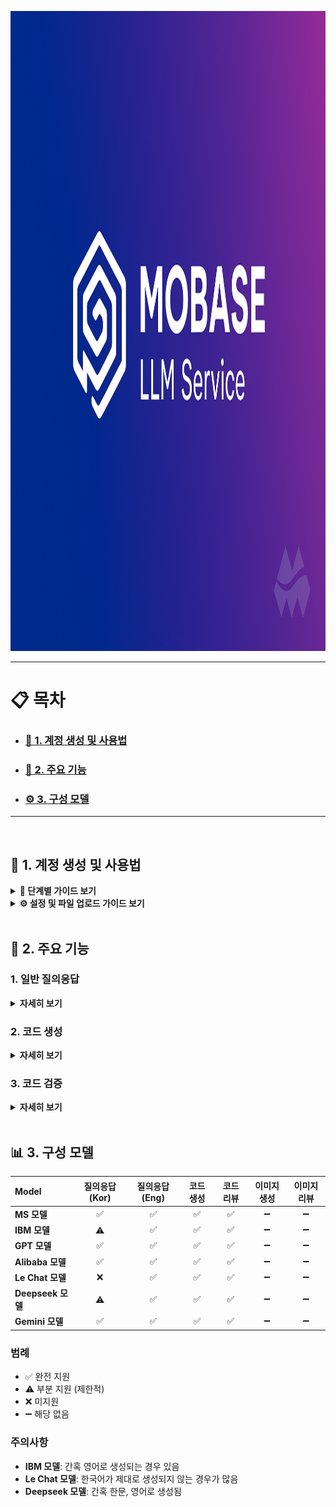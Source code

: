 <p align="center">
  <img src="images/Mobase_LLM_Service.png" alt="Mobase LLM Service" width="1536" height="1024">
</p>

---

# 📋 목차

- ### [🚀 1. 계정 생성 및 사용법](#-계정-생성-및-사용법)
- ### [🎯 2. 주요 기능](#-주요-기능)
- ### [⚙️ 3. 구성 모델](#️-구성-모델)

---

<br>

## 🚀 1. 계정 생성 및 사용법

<details>
<summary><b>📝 단계별 가이드 보기</b></summary>

<br>

### 1단계: 지정된 IP로 접속

<img src="images/image.png" alt="접속 화면" width="600">

<br>

### 2단계: 계정이 없을 경우 가입 클릭

<img src="images/image 1.png" alt="가입 버튼" width="600">

<br>

### 3단계: 계정 생성

<img src="images/image 2.png" alt="계정 생성" width="600">

<br>

### 4단계: 로그인

<img src="images/image 3.png" alt="로그인" width="600">

</details>





<details>
<summary><b>⚙️ 설정 및 파일 업로드 가이드 보기</b></summary>

<br>

### 1. 사용할 LLM 모델 설정

서비스에서 제공하는 다양한 LLM 모델 중 원하는 모델을 선택하세요.

<img src="images/0b7906c6-7143-44f6-91b3-03a3a389a4f0.png" alt="모델 설정" width="600">

<br>

### 2. 파일 업로드 지원

> 💡 **추후 추가 예정 기능**
> - 📸 캡처 첨부
> - 🌐 웹페이지 첨부
> - 📄 노트 첨부

<img src="images/image 4.png" alt="파일 업로드" width="600">

</details>

<br>

## 🎯 2. 주요 기능

### 1. 일반 질의응답

<details>
<summary><b>자세히 보기</b></summary>

<br>

다양한 주제에 대해 자연스러운 대화를 통해 정보를 얻을 수 있습니다.

<img src="images/image 5.png" alt="일반 질의응답" width="700">

</details>

### 2. 코드 생성

<details>
<summary><b>자세히 보기</b></summary>

<br>

요구사항을 입력하면 자동으로 코드를 생성해줍니다.

<img src="images/image 6.png" alt="코드 생성" width="700">

</details>

### 3. 코드 검증

<details>
<summary><b>자세히 보기</b></summary>

<br>

작성한 코드를 분석하고 개선 방안을 제시합니다.

<img src="images/image 7.png" alt="코드 검증" width="700">

</details>

<br>

## 📊 3. 구성 모델

| Model | 질의응답 (Kor) | 질의응답 (Eng) | 코드 생성 | 코드 리뷰 | 이미지 생성 | 이미지 리뷰 |
|:---|:---:|:---:|:---:|:---:|:---:|:---:|
| **MS 모델** | ✅ | ✅ | ✅ | ✅ | ➖ | ➖ |
| **IBM 모델** | ⚠️ | ✅ | ✅ | ✅ | ➖ | ➖ |
| **GPT 모델** | ✅ | ✅ | ✅ | ✅ | ➖ | ➖ |
| **Alibaba 모델** | ✅ | ✅ | ✅ | ✅ | ➖ | ➖ |
| **Le Chat 모델** | ❌ | ✅ | ✅ | ✅ | ➖ | ➖ |
| **Deepseek 모델** | ⚠️ | ✅ | ✅ | ✅ | ➖ | ➖ |
| **Gemini 모델** | ✅ | ✅ | ✅ | ✅ | ➖ | ➖ |

### 범례
- ✅ 완전 지원
- ⚠️ 부분 지원 (제한적)
- ❌ 미지원
- ➖ 해당 없음

### 주의사항
- **IBM 모델**: 간혹 영어로 생성되는 경우 있음
- **Le Chat 모델**: 한국어가 제대로 생성되지 않는 경우가 많음
- **Deepseek 모델**: 간혹 한문, 영어로 생성됨